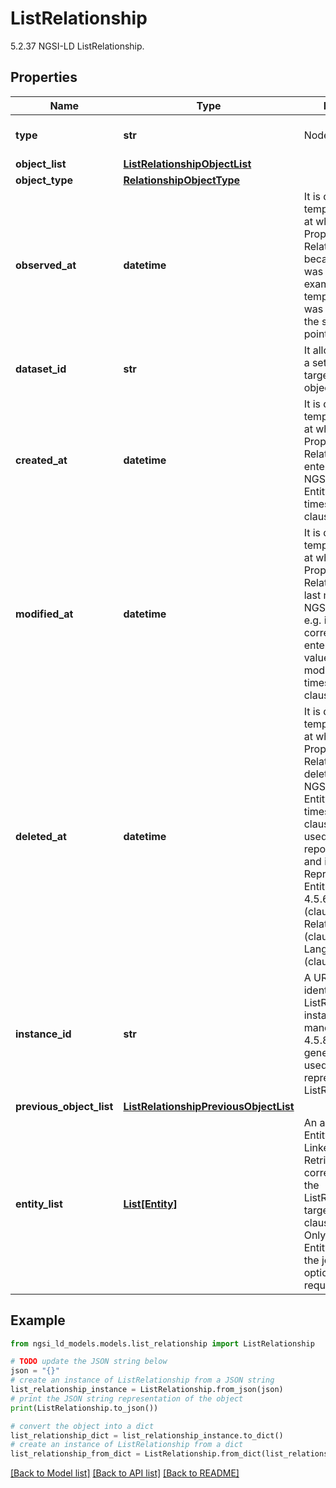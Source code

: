 # ListRelationship

5.2.37 NGSI-LD ListRelationship. 

## Properties

Name | Type | Description | Notes
------------ | ------------- | ------------- | -------------
**type** | **str** | Node type.  | [optional] [default to 'ListRelationship']
**object_list** | [**ListRelationshipObjectList**](ListRelationshipObjectList.md) |  | [optional] 
**object_type** | [**RelationshipObjectType**](RelationshipObjectType.md) |  | [optional] 
**observed_at** | **datetime** | It is defined as the temporal Property at which a certain Property or Relationship became valid or was observed. For example, a temperature Value was measured by the sensor at this point in time.  | [optional] 
**dataset_id** | **str** | It allows identifying a set or group of target relationship objects.  | [optional] 
**created_at** | **datetime** | It is defined as the temporal Property at which the Entity, Property or Relationship was entered into an NGSI-LD system.  Entity creation timestamp. See clause 4.8.  | [optional] 
**modified_at** | **datetime** | It is defined as the temporal Property at which the Entity, Property or Relationship was last modified in an NGSI-LD system, e.g. in order to correct a previously entered incorrect value.  Entity last modification timestamp. See clause 4.8.  | [optional] 
**deleted_at** | **datetime** | It is defined as the temporal Property at which the Entity, Property or Relationship was deleted from an NGSI-LD system.  Entity deletion timestamp. See clause 4.8. It is only used in notifications reporting deletions and in the Temporal Representation of Entities (clause 4.5.6), Properties (clause 4.5.7), Relationships (clause 4.5.8) and LanguageProperties (clause 5.2.32).  | [optional] 
**instance_id** | **str** | A URI uniquely identifying a ListRelationship instance as mandated by clause 4.5.8. System generated. Only used in temporal representation of ListRelationships.  | [optional] [readonly] 
**previous_object_list** | [**ListRelationshipPreviousObjectList**](ListRelationshipPreviousObjectList.md) |  | [optional] 
**entity_list** | [**List[Entity]**](Entity.md) | An array of inline Entity obtained by Linked Entity Retrieval, corresponding  to the ListRelationship&#39;s target object. See clause 4.5.23.2. Only used in  Linked Entity Retrieval, if the join&#x3D;inline option is explicitly requested.  | [optional] [readonly] 

## Example

```python
from ngsi_ld_models.models.list_relationship import ListRelationship

# TODO update the JSON string below
json = "{}"
# create an instance of ListRelationship from a JSON string
list_relationship_instance = ListRelationship.from_json(json)
# print the JSON string representation of the object
print(ListRelationship.to_json())

# convert the object into a dict
list_relationship_dict = list_relationship_instance.to_dict()
# create an instance of ListRelationship from a dict
list_relationship_from_dict = ListRelationship.from_dict(list_relationship_dict)
```
[[Back to Model list]](../README.md#documentation-for-models) [[Back to API list]](../README.md#documentation-for-api-endpoints) [[Back to README]](../README.md)


